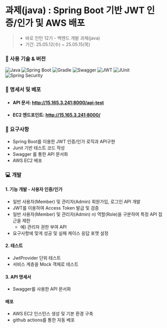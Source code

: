#  과제(java) : Spring Boot 기반 JWT 인증/인가 및 AWS 배포

> - 바로 인턴 12기 -  백엔드 개발 과제(java)<br>
> - 기간: 25.05.12(수)  ~ 25.05.15(목)

### 🔧 사용 기술 & 버전

![Java](https://img.shields.io/badge/Java-17-blue?logo=openjdk)
![Spring Boot](https://img.shields.io/badge/Spring%20Boot-3.2.5-brightgreen?logo=springboot)
![Gradle](https://img.shields.io/badge/Gradle-8.7-blue?logo=gradle)
![Swagger](https://img.shields.io/badge/Swagger-2.2.0-yellow?logo=swagger)
![JWT](https://img.shields.io/badge/JWT-0.11.5-orange)
![JUnit](https://img.shields.io/badge/JUnit-5-red?logo=junit5)
![Spring Security](https://img.shields.io/badge/Spring%20Security-6.2.2-green?logo=springsecurity)


### 📑 명세서 및 베포

- #### API 문서: http://15.165.3.241:8000/api-test

- #### EC2 엔드포인트:  http://15.165.3.241:8000/

### 📌 요구사항

- Spring Boot를 이용한 JWT 인증/인가 로직과 API구현
- Junit 기반 테스트 코드 작성
- Swagger 를 통한 API 문서화
-  AWS EC2 베포

### 💻 개발

#### 1. 기능 개발 - 사용자 인증/인가

- 일반 사용자(Member) 및 관리자(Admin) 회원가입, 로그인 API 개발
- JWT를 이용하여 Access Token 발급 및 검증
- 일반 사용자(Member) 및 관리자(Admin) n) 역할(Role)을 구분하여 특정 API 접근을 제한
    - 예) 관리자 권한 부여 API
- 요구사항에 맞게 성공 및 실패 케이스 응답 포맷 설정

#### 2. 테스트
- JwtProvider 단위 테스트
- 서비스 계층을 Mock 객체로 테스트

#### 3. API 명세서
- Swagger를 사용한 API 문서화

#### 배포
-  AWS EC2 인스턴스 생성 및 기본 환경 구축
-  github actions를 통한 자동 베포 


<br/>
<br/>
<br/>

